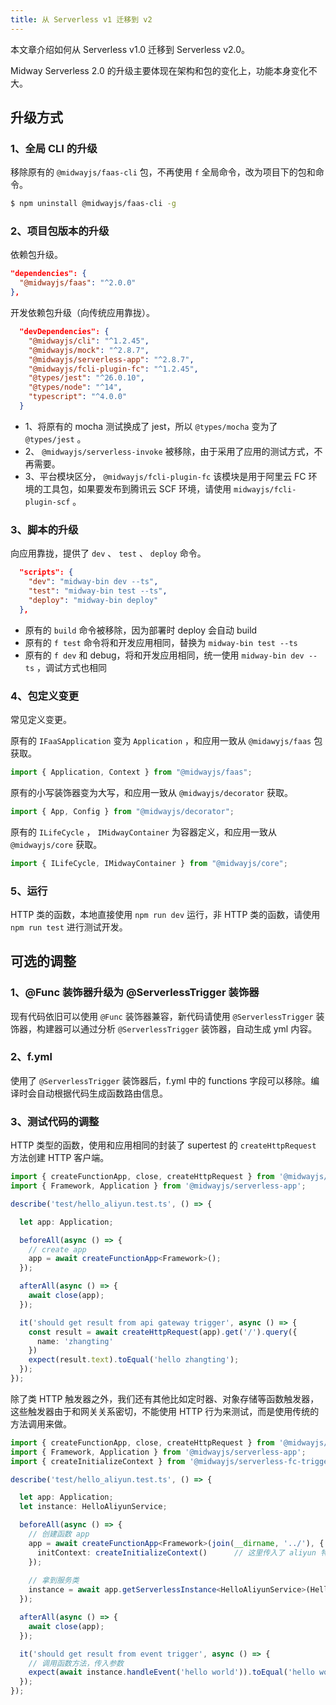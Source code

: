 ```yaml
---
title: 从 Serverless v1 迁移到 v2
---
```


  本文章介绍如何从 Serverless v1.0 迁移到 Serverless v2.0。


Midway Serverless 2.0 的升级主要体现在架构和包的变化上，功能本身变化不大。


## 升级方式


### 1、全局 CLI 的升级


移除原有的 `@midwayjs/faas-cli` 包，不再使用 `f` 全局命令，改为项目下的包和命令。
```bash
$ npm uninstall @midwayjs/faas-cli -g
```


### 2、项目包版本的升级


依赖包升级。
```json
"dependencies": {
  "@midwayjs/faas": "^2.0.0"
},
```


开发依赖包升级（向传统应用靠拢）。
```json
  "devDependencies": {
    "@midwayjs/cli": "^1.2.45",
    "@midwayjs/mock": "^2.8.7",
    "@midwayjs/serverless-app": "^2.8.7",
    "@midwayjs/fcli-plugin-fc": "^1.2.45",
    "@types/jest": "^26.0.10",
    "@types/node": "^14",
    "typescript": "^4.0.0"
  }
```


- 1、将原有的 mocha 测试换成了 jest，所以 `@types/mocha` 变为了 `@types/jest` 。
- 2、 `@midwayjs/serverless-invoke` 被移除，由于采用了应用的测试方式，不再需要。
- 3、平台模块区分， `@midwayjs/fcli-plugin-fc` 该模块是用于阿里云 FC 环境的工具包，如果要发布到腾讯云 SCF 环境，请使用 `midwayjs/fcli-plugin-scf` 。



###  3、脚本的升级


向应用靠拢，提供了 `dev` 、 `test` 、 `deploy` 命令。
```json
  "scripts": {
    "dev": "midway-bin dev --ts",
    "test": "midway-bin test --ts",
    "deploy": "midway-bin deploy"
  },
```

- 原有的 `build` 命令被移除，因为部署时 deploy 会自动 build
- 原有的 `f test` 命令将和开发应用相同，替换为 `midway-bin test --ts` 
- 原有的 `f dev` 和 debug，将和开发应用相同，统一使用 `midway-bin dev --ts` ，调试方式也相同



### 4、包定义变更


常见定义变更。


原有的 `IFaaSApplication` 变为 `Application` ，和应用一致从 `@midawyjs/faas` 包获取。
```typescript
import { Application, Context } from "@midwayjs/faas";
```


原有的小写装饰器变为大写，和应用一致从 `@midwayjs/decorator` 获取。
```typescript
import { App, Config } from "@midwayjs/decorator";
```


原有的 `ILifeCycle` ， `IMidwayContainer` 为容器定义，和应用一致从 `@midwayjs/core` 获取。
```typescript
import { ILifeCycle, IMidwayContainer } from "@midwayjs/core";
```


### 5、运行


HTTP 类的函数，本地直接使用 `npm run dev` 运行，非 HTTP 类的函数，请使用 `npm run test` 进行测试开发。


## 可选的调整


### 1、@Func 装饰器升级为 @ServerlessTrigger 装饰器


现有代码依旧可以使用 `@Func` 装饰器兼容，新代码请使用 `@ServerlessTrigger` 装饰器，构建器可以通过分析 `@ServerlessTrigger` 装饰器，自动生成 yml 内容。


### 2、f.yml


使用了 `@ServerlessTrigger` 装饰器后，f.yml 中的 functions 字段可以移除。编译时会自动根据代码生成函数路由信息。


### 3、测试代码的调整


HTTP 类型的函数，使用和应用相同的封装了 supertest 的 `createHttpRequest` 方法创建 HTTP 客户端。
```typescript
import { createFunctionApp, close, createHttpRequest } from '@midwayjs/mock';
import { Framework, Application } from '@midwayjs/serverless-app';

describe('test/hello_aliyun.test.ts', () => {

  let app: Application;

  beforeAll(async () => {
    // create app
    app = await createFunctionApp<Framework>();
  });

  afterAll(async () => {
    await close(app);
  });

  it('should get result from api gateway trigger', async () => {
    const result = await createHttpRequest(app).get('/').query({
      name: 'zhangting'
    })
    expect(result.text).toEqual('hello zhangting');
  });
});
```
除了类 HTTP 触发器之外，我们还有其他比如定时器、对象存储等函数触发器，这些触发器由于和网关关系密切，不能使用 HTTP 行为来测试，而是使用传统的方法调用来做。


```typescript
import { createFunctionApp, close, createHttpRequest } from '@midwayjs/mock';
import { Framework, Application } from '@midwayjs/serverless-app';
import { createInitializeContext } from '@midwayjs/serverless-fc-trigger';

describe('test/hello_aliyun.test.ts', () => {

  let app: Application;
  let instance: HelloAliyunService;

  beforeAll(async () => {
    // 创建函数 app
    app = await createFunctionApp<Framework>(join(__dirname, '../'), {
      initContext: createInitializeContext()      // 这里传入了 aliyun 特有的初始化上下文数据
    });
    
    // 拿到服务类
    instance = await app.getServerlessInstance<HelloAliyunService>(HelloAliyunService);
  });

  afterAll(async () => {
    await close(app);
  });

  it('should get result from event trigger', async () => {
    // 调用函数方法，传入参数
    expect(await instance.handleEvent('hello world')).toEqual('hello world');
  });
});
```